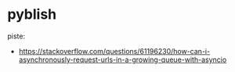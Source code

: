 # pyblish

piste: 

* https://stackoverflow.com/questions/61196230/how-can-i-asynchronously-request-urls-in-a-growing-queue-with-asyncio
